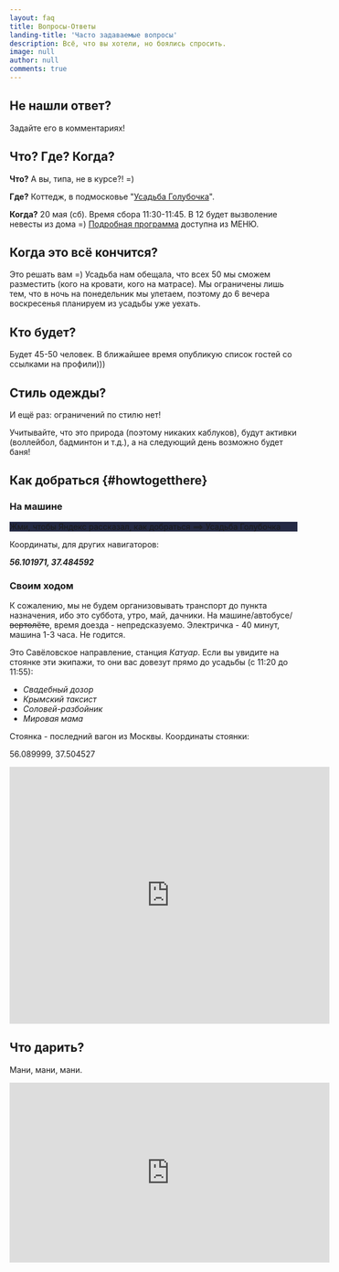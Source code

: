 ```yaml
---
layout: faq
title: Вопросы-Ответы
landing-title: 'Часто задаваемые вопросы'
description: Всё, что вы хотели, но боялись спросить.
image: null
author: null
comments: true
---
```

## Не нашли ответ?

Задайте его в комментариях!

## Что? Где? Когда?

**Что?** А вы, типа, не в курсе?! =)

**Где?** Коттедж, в подмосковье "[Усадьба Голубочка](https://голубочка.рф)".

**Когда?** 20 мая (сб). Время сбора 11:30-11:45. В 12 будет вызволение невесты из дома =)
[Подробная программа](/2017/05/17/raspisanie.html) доступна из МЕНЮ.

## Когда это всё кончится?

Это решать вам =) Усадьба нам обещала, что всех 50 мы сможем разместить (кого на
кровати, кого на матрасе). Мы ограничены лишь тем, что в ночь на понедельник мы
улетаем, поэтому до 6 вечера воскресенья планируем из усадьбы уже уехать.

## Кто будет?

Будет 45-50 человек. В ближайшее время опубликую список гостей со ссылками на профили)))

## Стиль одежды?

И ещё раз: ограничений по стилю нет!

Учитывайте, что это природа (поэтому никаких каблуков), будут активки (воллейбол,
  бадминтон и т.д.), а на следующий день возможно будет баня!

## Как добраться {#howtogetthere}

### На машине

<script src="https://api-maps.yandex.ru/2.1/?lang=ru_RU&load=Geolink"
 type="text/javascript"></script>
<p style="background:rgb(36, 41, 67)">Жми, чтобы Яндекс рассказал, как добраться ==> <span class="ymaps-geolink" data-type="biz"
    data-bounds="[[56.104088, 37.482894],[56.086852, 37.503901]]"
    data-description="Большой розоватый дом. Вам сюда!">Усадьба Голубочка</span></p>

Координаты, для других навигаторов:

***56.101971, 37.484592***


### Своим ходом

К сожалению, мы не будем организовывать транспорт до пункта назначения, ибо
это суббота, утро, май, дачники. На машине/автобусе/~~вертолёте~~, время доезда - непредсказуемо. Электричка - 40 минут, машина 1-3 часа. Не годится.

Это Савёловское направление, станция *Катуар*. Если вы увидите на стоянке эти экипажи, то они вас довезут прямо до усадьбы (с 11:20 до 11:55):
*   *Свадебный дозор*
*   *Крымский таксист*
*   *Соловей-разбойник*
*   *Мировая мама*

Стоянка - последний вагон из Москвы. Координаты стоянки:

56.089999, 37.504527

<iframe src="https://api-maps.yandex.ru/frame/v1/-/C6ewZLj4" width="560" height="450" frameborder="0"></iframe>


## Что дарить?

Мани, мани, мани.

<iframe width="560" height="315" src="https://www.youtube.com/embed/TifFTCaE5BU" frameborder="0" allowfullscreen></iframe>
